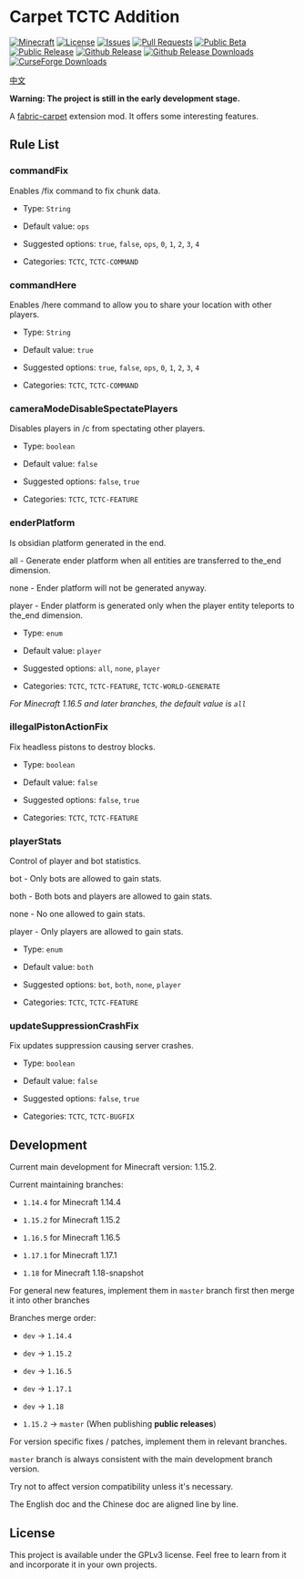 # Carpet TCTC Addition

[![Minecraft](http://cf.way2muchnoise.eu/versions/Minecraft_513524_all.svg?badge_style=flat)](https://www.curseforge.com/minecraft/mc-mods/carpet-tctc-addition/files)
[![License](https://img.shields.io/github/license/The-Cat-Town-Craft/Carpet-TCTC-Addition?style=flat-square)](https://github.com/The-Cat-Town-Craft/Carpet-TCTC-Addition/blob/main/LICENSE)
[![Issues](https://img.shields.io/github/issues/The-Cat-Town-Craft/Carpet-TCTC-Addition?style=flat-square)](https://github.com/The-Cat-Town-Craft/Carpet-TCTC-Addition/issues)
[![Pull Requests](https://img.shields.io/github/issues-pr/The-Cat-Town-Craft/Carpet-TCTC-Addition?style=flat-square)](https://github.com/The-Cat-Town-Craft/Carpet-TCTC-Addition/pulls)
[![Public Beta](https://img.shields.io/github/workflow/status/The-Cat-Town-Craft/Carpet-TCTC-Addition/Public%20Beta?label=Public%20Beta&style=flat-square)](https://github.com/The-Cat-Town-Craft/Carpet-TCTC-Addition/actions/workflows/Public%20Beta.yml)
[![Public Release](https://img.shields.io/github/workflow/status/The-Cat-Town-Craft/Carpet-TCTC-Addition/Public%20Release?label=Public%20Release&style=flat-square)](https://github.com/The-Cat-Town-Craft/Carpet-TCTC-Addition/actions/workflows/Public%20Release.yml)
[![Github Release](https://img.shields.io/github/v/release/The-Cat-Town-Craft/Carpet-TCTC-Addition?include_prereleases&style=flat-square)](https://github.com/The-Cat-Town-Craft/Carpet-TCTC-Addition/releases)
[![Github Release Downloads](https://img.shields.io/github/downloads/The-Cat-Town-Craft/Carpet-TCTC-Addition/total?label=Github%20Release%20Downloads&style=flat-square)](https://github.com/The-Cat-Town-Craft/Carpet-TCTC-Addition/releases)
[![CurseForge Downloads](http://cf.way2muchnoise.eu/513524.svg?badge_style=flat)](https://www.curseforge.com/minecraft/mc-mods/carpet-tctc-addition)

[中文](./README_ZH_CN.md)

**Warning: The project is still in the early development stage.**

A [fabric-carpet](https://github.com/gnembon/fabric-carpet) extension mod. It offers some interesting features.

## Rule List

### commandFix

Enables /fix command to fix chunk data.

- Type: `String`

- Default value: `ops`

- Suggested options: `true`, `false`, `ops`, `0`, `1`, `2`, `3`, `4`

- Categories: `TCTC`, `TCTC-COMMAND`

### commandHere

Enables /here command to allow you to share your location with other players.

- Type: `String`

- Default value: `true`

- Suggested options: `true`, `false`, `ops`, `0`, `1`, `2`, `3`, `4`

- Categories: `TCTC`, `TCTC-COMMAND`

### cameraModeDisableSpectatePlayers

Disables players in /c from spectating other players.

- Type: `boolean`

- Default value: `false`

- Suggested options: `false`, `true`

- Categories: `TCTC`, `TCTC-FEATURE`

### enderPlatform

Is obsidian platform generated in the end.

all - Generate ender platform when all entities are transferred to the_end dimension.

none - Ender platform will not be generated anyway.

player - Ender platform is generated only when the player entity teleports to the_end dimension.

- Type: `enum`

- Default value: `player`

- Suggested options: `all`, `none`, `player`

- Categories: `TCTC`, `TCTC-FEATURE`, `TCTC-WORLD-GENERATE`

_For Minecraft 1.16.5 and later branches, the default value is `all`_

### illegalPistonActionFix

Fix headless pistons to destroy blocks.

- Type: `boolean`

- Default value: `false`

- Suggested options: `false`, `true`

- Categories: `TCTC`, `TCTC-FEATURE`

### playerStats

Control of player and bot statistics.

bot - Only bots are allowed to gain stats.

both - Both bots and players are allowed to gain stats.

none - No one allowed to gain stats.

player - Only players are allowed to gain stats.

- Type: `enum`

- Default value: `both`

- Suggested options: `bot`, `both`, `none`, `player`

- Categories: `TCTC`, `TCTC-FEATURE`

### updateSuppressionCrashFix

Fix updates suppression causing server crashes.

- Type: `boolean`

- Default value: `false`

- Suggested options: `false`, `true`

- Categories: `TCTC`, `TCTC-BUGFIX`

## Development

Current main development for Minecraft version: 1.15.2.

Current maintaining branches:

- `1.14.4` for Minecraft 1.14.4

- `1.15.2` for Minecraft 1.15.2

- `1.16.5` for Minecraft 1.16.5

- `1.17.1` for Minecraft 1.17.1

- `1.18` for Minecraft 1.18-snapshot

For general new features, implement them in `master` branch first then merge it into other branches

Branches merge order:

- `dev` -> `1.14.4`

- `dev` -> `1.15.2`

- `dev` -> `1.16.5`

- `dev` -> `1.17.1`

- `dev` -> `1.18`

- `1.15.2` -> `master` (When publishing **public releases**)

For version specific fixes / patches, implement them in relevant branches.

`master` branch is always consistent with the main development branch version.

Try not to affect version compatibility unless it's necessary.

The English doc and the Chinese doc are aligned line by line.

## License

This project is available under the GPLv3 license. Feel free to learn from it and incorporate it in your own projects.